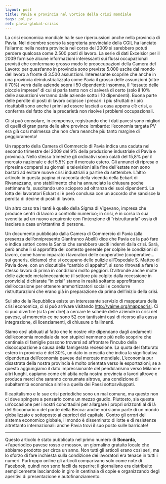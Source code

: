 ```yaml
---
layout: post
title: Pavia e provincia nel vortice della crisi mondiale
tags: pol pv
ref: pavia-global-crisis
---
```

La crisi economica mondiale ha le sue ripercussioni anche nella provincia di Pavia. Nel dicembre scorso la segreteria provinciale della CGIL ha lanciato l’allarme: nella nostra provincia nel corso del 2009 si sarebbero potuti perdere qualcosa come 2.500 posti di lavoro. La serie di dati Excelsior per il 2009 fornisce alcune informazioni interessanti sui flussi occupazionali previsti che confermano grosso modo le preoccupazioni della Camera del Lavoro: per quest’anno in provincia sono previste 5.000 uscite dal mondo del lavoro a fronte di 3.500 assunzioni. Interessante scoprire che anche in una provincia deindustrializzata come Pavia il grosso delle assunzioni (oltre il 70%) verrà dalle aziende sopra i 50 dipendenti: insomma, il “tessuto delle piccole imprese” di cui si parla tanto non ci salverà di certo (solo il 10% delle assunzioni verranno dalle aziende sotto i 10 dipendenti). Buona parte delle perdite di posti di lavoro colpisce i precari: i più sfruttati e i più ricattabili sono anche i primi ad essere lasciati a casa appena c’è crisi, a conferma del fatto che la precarietà non risolve i problemi occupazionali.

Ci si può consolare, in compenso, registrando che i dati pavesi sono migliori di quelli di gran parte delle altre province lombarde: l’economia targata PV era già così malmessa che non c’era neanche più tanto margine di peggioramento!

Un rapporto della Camera di Commercio di Pavia indica una caduta nel secondo trimestre del 2009 del 9% della produzione industriale di Pavia e provincia. Nello stesso trimestre gli ordinativi sono calati del 15,8% per il mercato nazionale e del 5,5% per il mercato estero. Gli annunci di ripresa o ripresina comparsi su giornali e televisioni alla fine dell’estate non sono bastati ad evitare nuove crisi industriali a partire da settembre. L’altro articolo in questa pagina ci racconta della vicenda della Eckart di Rivanazzano, uno stabilimento che ha annunciato la chiusura poche settimane fa, suscitando uno sciopero ad oltranza dei suoi dipendenti. La lotta dei lavoratori Eckart si è però conclusa con un accordo che sancisce la perdita di decine di posti di lavoro.

Un altro caso tra i tanti è quello della Sigma di Vigevano, impresa che produce centri di lavoro a controllo numerico; in crisi, è in corso la sua svendita ad un nuovo acquirente con l’intenzione di “ristrutturarla” ossia di lasciare a casa un’ottantina di persone.

Un documento pubblicato dalla Camera di Commercio di Pavia (alla presenza dell’onnipresente Gianfranco Abelli) dice che Pavia ce la può fare e indica settori come la Sanità che sarebbero usciti indenni dalla crisi. Sarà, però anche lì si approfitta del contesto generale per colpire le condizioni di lavoro, come hanno imparato i lavoratori delle cooperative (cooperative… sui generis, diciamo) che si occupano delle pulizie all’Ospedale S. Matteo di Pavia dove, con un discutibile “cambio di appalto”, si sono ritrovati a fare lo stesso lavoro di prima in condizioni molto peggiori. D’altronde anche molte delle aziende metalmeccaniche (il settore più colpito dalla recessione in pronvicia) dichiarate “in crisi” stanno in realtà soltanto approfittando dell’occasione per ottenere ammortizzatori sociali e condurre ristrutturazioni che erano già in preparazione da prima dell’inizio della crisi.

Sul sito de la Repubblica esiste un interessante servizio di mappatura della crisi economica, ci si può arrivare visitando http://vaime.org/mappacrisi. Ci si può divertire (si fa per dire) a cercare le schede delle aziende in crisi nel pavese, al momento ce ne sono 52 con tantissimi casi di ricorso alla cassa integrazione, di licenziamenti, di chiusure o fallimenti.

Siamo così abituati al fatto che le nostre vite dipendano dagli andamenti dell’economia mondiale da non stupirci nemmeno più nello scoprire che centinaia di famiglie possono trovarsi ad affrontare l’incubo della disoccupazione a causa della famigerata recessione. La quota del fatturato estero in provincia è del 30%, un dato in crescita che indica la significativa dipendenza dell’economia pavese dal mercato mondiale. L’economia pur disastrata della nostra provincia è molto orientata verso le esportazioni; se a questo aggiungiamo il dato impressionante del pendolarismo verso Milano e altri luoghi, capiamo come chi abita nella nostra provincia o lavori altrove o produca merci che saranno consumate altrove, una condizione di subalternità economica simile a quella dei Paesi sottosviluppati.

Il capitalismo e le sue crisi periodiche sono un mal comune, ma questo non ci deve spingere a pensarlo come un mezzo gaudio. Piuttosto, sia questa un’occasione per i nostri concittadini per allargare i propri orizzonti al di là del Siccomario o del ponte della Becca: anche noi siamo parte di un mondo globalizzato e sottoposto ai capricci del capitale. Contro gli orrori del sistema economico globale, il mondo è disseminato di lotte e di resistenze altrettanto internazionali: anche Pavia trovi il suo posto sulle barricate!

***

Questo articolo è stato pubblicato nel primo numero di **Bonarda**, «l'aperiodico pavese rosso e mosso», un giornalino gratuito locale che abbiamo prodotto per circa un anno. Non tutti gli articoli erano così seri, ma lo sforzo di fare inchiesta sulla condizione dei lavoratori era tenace in tutti i numeri. Purtroppo online gli articoli comparivano solo come note di Facebook, quindi non sono facili da reperire; il giornalisno era distribuito semplicemente lasciandolo in giro in centinaia di copie e organizzando degli aperitivi di presentazione e autofinanziamento.